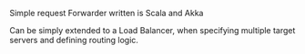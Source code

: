 Simple request Forwarder written is Scala and Akka

Can be simply extended to a Load Balancer, when specifying multiple target servers and defining routing logic.